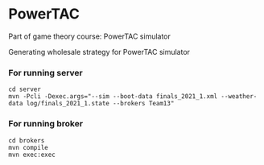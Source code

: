 # PowerTAC
Part of game theory course: PowerTAC simulator

Generating wholesale strategy for PowerTAC simulator


### For running server

```
cd server
mvn -Pcli -Dexec.args="--sim --boot-data finals_2021_1.xml --weather-data log/finals_2021_1.state --brokers Team13"
```

### For running broker

```
cd brokers
mvn compile
mvn exec:exec
```
